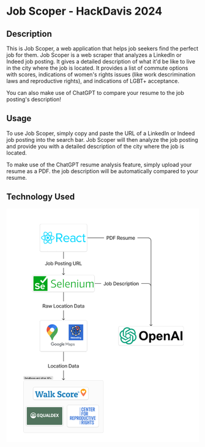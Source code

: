 # Job Scoper - HackDavis 2024

## Description

This is Job Scoper, a web application that helps job seekers find the perfect job for them. Job Scoper is a web scraper that analyzes a LinkedIn or Indeed job posting. It gives a detailed description of what it'd be like to live in the city where the job is located. It provides a list of commute options with scores, indications of women's rights issues (like work descrimination laws and reproductive rights), and indications of LGBT+ acceptance.

You can also make use of ChatGPT to compare your resume to the job posting's description!

## Usage

To use Job Scoper, simply copy and paste the URL of a LinkedIn or Indeed job posting into the search bar. Job Scoper will then analyze the job posting and provide you with a detailed description of the city where the job is located.

To make use of the ChatGPT resume analysis feature, simply upload your resume as a PDF. the job description will be automatically compared to your resume.

## Technology Used

![Tech Stack](images/techstack.png)

